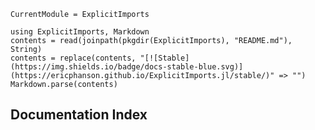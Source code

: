 ```@meta
CurrentModule = ExplicitImports
```

```@eval
using ExplicitImports, Markdown
contents = read(joinpath(pkgdir(ExplicitImports), "README.md"), String)
contents = replace(contents, "[![Stable](https://img.shields.io/badge/docs-stable-blue.svg)](https://ericphanson.github.io/ExplicitImports.jl/stable/)" => "")
Markdown.parse(contents)
```

## Documentation Index
```@index
```
